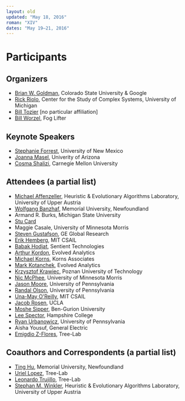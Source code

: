 ```yaml
---
layout: old
updated: "May 18, 2016"
roman: "XIV"
dates: "May 19–21, 2016"
---
```


# Participants

## Organizers

- [Brian W. Goldman](http://brianwgoldman.github.io), Colorado State University & Google
- [Rick Riolo](http://vserver1.cscs.lsa.umich.edu/~rlr/), Center for the Study of Complex Systems, University of Michigan
- [Bill Tozier](http://vaguery.github.io) [no particular affiliation]
- [Bill Worzel](http://www.fog-lifter.com), Fog Lifter

## Keynote Speakers

- [Stephanie Forrest](https://www.cs.unm.edu/~forrest/), University of New Mexico
- [Joanna Masel](http://www.eebweb.arizona.edu/faculty/masel/people/joanna/), Univerity of Arizona
- [Cosma Shalizi](http://www.stat.cmu.edu/~cshalizi/), Carnegie Mellon University

## Attendees (a partial list)

- [Michael Affenzeller](http://heal.heuristiclab.com/team/affenzeller), Heuristic & Evolutionary Algorithms Laboratory, University of Upper Austria
- [Wolfgang Banzhaf](http://www.cs.mun.ca/~banzhaf/), Memorial University, Newfoundland
- Armand R. Burks, Michigan State University
- [Stu Card](https://www.linkedin.com/in/stuart-card-1291194)
- Maggie Casale, University of Minnesota Morris
- [Steven Gustafson](http://www.geglobalresearch.com/inventors/steven-gustafson), GE Global Research
- [Erik Hemberg](http://www.csail.mit.edu/user/3039), MIT CSAIL
- [Babak Hodjat](http://www.sentient.ai/team/babak-hodjat/), Sentient Technologies
- [Arthur Kordon](http://www.evolved-analytics.com), Evolved Analytics
- [Michael Korns](http://www.korns.com), Korns Associates
- [Mark Kotanchek](http://www.evolved-analytics.com), Evolved Analytics
- [Krzysztof Krawiec](http://www.cs.put.poznan.pl/kkrawiec/), Poznan University of Technology
- [Nic McPhee](http://facultypages.morris.umn.edu/~mcphee/), University of Minnesota Morris
- [Jason Moore](http://www.epistasis.org), University of Pennsylvania
- [Randal Olson](http://www.randalolson.com), University of Pennsylvania
- [Una-May O'Reilly](http://people.csail.mit.edu/unamay/), MIT CSAIL
- [Jacob Rosen](http://bionics.seas.ucla.edu/people/rosen/jacob_rosen.html), UCLA
- [Moshe Sipper](http://www.moshesipper.com), Ben-Gurion University
- [Lee Spector](http://faculty.hampshire.edu/lspector/), Hampshire College
- [Ryan Urbanowicz](http://www.ryanurbanowicz.com), University of Pennsylvania
- Aisha Yousuf, General Electric
- [Emigdio Z-Flores](http://www.tree-lab.org/index.php/people-2/students/31-emigdio-z-flores), Tree-Lab

## Coauthors and Correspondents (a partial list)

- [Ting Hu](http://www.mun.ca/computerscience/people/tingh.php), Memorial University, Newfoundland
- [Uriel Lopez](http://tree-lab.org/index.php/people-2?layout=contacts), Tree-Lab
- [Leonardo Trujillo](https://sites.google.com/site/leonardotrujillogp/), Tree-Lab
- [Stephan M. Winkler](http://heal.heuristiclab.com/team/winkler), Heuristic & Evolutionary Algorithms Laboratory, University of Upper Austria
